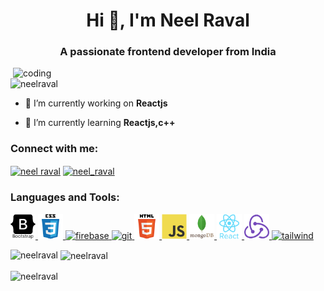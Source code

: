 

<h1 align="center">Hi 👋, I'm Neel Raval</h1>
<h3 align="center">A passionate frontend developer from India</h3>
<img align = "right" alt="coding" width="500" hight="300" src= "https://media.tenor.com/BNdrdkM3wJkAAAAd/webmaster-website.gif"

<p align="left"> <img src="https://komarev.com/ghpvc/?username=neelraval&label=Profile%20views&color=0e75b6&style=flat" alt="neelraval" /> </p>

- 🔭 I’m currently working on **Reactjs**

- 🌱 I’m currently learning **Reactjs,c++**

<h3 align="left">Connect with me:</h3>
<p align="left">
<a href=https://www.linkedin.com/in/neel-raval-a1b18b225 target="blank"><img align="center" src="https://raw.githubusercontent.com/rahuldkjain/github-profile-readme-generator/master/src/images/icons/Social/linked-in-alt.svg" alt="neel raval" height="30" width="40" /></a>
<a href="https://www.leetcode.com/neel_raval" target="blank"><img align="center" src="https://raw.githubusercontent.com/rahuldkjain/github-profile-readme-generator/master/src/images/icons/Social/leet-code.svg" alt="neel_raval" height="30" width="40" /></a>
</p>

<h3 align="left">Languages and Tools:</h3>
<p align="left"> <a href="https://getbootstrap.com" target="_blank" rel="noreferrer"> <img src="https://raw.githubusercontent.com/devicons/devicon/master/icons/bootstrap/bootstrap-plain-wordmark.svg" alt="bootstrap" width="40" height="40"/> </a> <a href="https://www.w3schools.com/css/" target="_blank" rel="noreferrer"> <img src="https://raw.githubusercontent.com/devicons/devicon/master/icons/css3/css3-original-wordmark.svg" alt="css3" width="40" height="40"/> </a> <a href="https://firebase.google.com/" target="_blank" rel="noreferrer"> <img src="https://www.vectorlogo.zone/logos/firebase/firebase-icon.svg" alt="firebase" width="40" height="40"/> </a> <a href="https://git-scm.com/" target="_blank" rel="noreferrer"> <img src="https://www.vectorlogo.zone/logos/git-scm/git-scm-icon.svg" alt="git" width="40" height="40"/> </a> <a href="https://www.w3.org/html/" target="_blank" rel="noreferrer"> <img src="https://raw.githubusercontent.com/devicons/devicon/master/icons/html5/html5-original-wordmark.svg" alt="html5" width="40" height="40"/> </a> <a href="https://developer.mozilla.org/en-US/docs/Web/JavaScript" target="_blank" rel="noreferrer"> <img src="https://raw.githubusercontent.com/devicons/devicon/master/icons/javascript/javascript-original.svg" alt="javascript" width="40" height="40"/> </a> <a href="https://www.mongodb.com/" target="_blank" rel="noreferrer"> <img src="https://raw.githubusercontent.com/devicons/devicon/master/icons/mongodb/mongodb-original-wordmark.svg" alt="mongodb" width="40" height="40"/> </a> <a href="https://reactjs.org/" target="_blank" rel="noreferrer"> <img src="https://raw.githubusercontent.com/devicons/devicon/master/icons/react/react-original-wordmark.svg" alt="react" width="40" height="40"/> </a> <a href="https://redux.js.org" target="_blank" rel="noreferrer"> <img src="https://raw.githubusercontent.com/devicons/devicon/master/icons/redux/redux-original.svg" alt="redux" width="40" height="40"/> </a> <a href="https://tailwindcss.com/" target="_blank" rel="noreferrer"> <img src="https://www.vectorlogo.zone/logos/tailwindcss/tailwindcss-icon.svg" alt="tailwind" width="40" height="40"/> </a> </p>

<p><img align="left" src="https://github-readme-stats.vercel.app/api/top-langs?username=neelraval&show_icons=true&locale=en&layout=compact" alt="neelraval" /></p>

<p>&nbsp;<img align="center" src="https://github-readme-stats.vercel.app/api?username=neelraval&show_icons=true&locale=en" alt="neelraval" /></p>

<p><img align="center" src="https://github-readme-streak-stats.herokuapp.com/?user=neelraval&" alt="neelraval" /></p>

